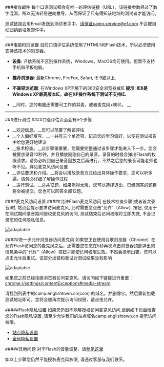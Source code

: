 ###接收邮件
每个口语测试都会有唯一的评估链接（URL），该链接参数经过了数字混淆，所以无法轻易逆向推导，从而保证了只有得知该地址的测试者才能访问。

测试链接会用Email发送到测试者手中，请保证camp.service@ef.com 不会被自动归纳到垃圾邮件中。

* * *
###电脑和浏览器
目前口语评估系统使用了HTML5和Flash技术，所以必须使用支持该技术的浏览器。

-   __设备__: 评估系统不区别操作系统，Windows，MacOS均可使用。但暂不支持手机和平板电脑。

-   __推荐浏览器__: 最新Chrome, FireFox, Safari, IE 9或以上. 

-   __不兼容浏览器__: 在Windows XP环境下的360安全浏览器或IE 
__提示: IE8是Windows XP最高版本IE，故在XP操作系统下测试不支持IE.__

-   __同时，您的电脑还需要可工作的耳麦，或者麦克风+喇叭。 __
* * *
###进行测试
####口语评估页面会有5个步骤
- __欢迎信息。__您可以简要了解该评估
- __个人偏好填写。__一共有三个单选项，记录您的学习偏好，以便在测试报告中给您更好地建议
- __技术检查。__此步骤很重要，您需要完整通过该步骤才能进入下一步。您会被要求录音10秒钟，并且播放刚刚自己的录音。录音的时候会弹出Flash的权限请求。请务必听到自己录音回放之后再进行，不然之后您的录音可能老师也听不见。详见麦克风访问设置
- __评估要求和介绍。__将会以播放录音方式给出具体操作要求，您可以听多遍。请务必仔细了解操作过程
- __进行测试。__总共12题，如果觉得太难，您可以选择退出，已经回答的题目将会被提交。您也可以回答全部12题。


####麦克风访问设置
#####允许Flash麦克风访问
在技术检查步骤(或者首次录音)时, 站点会提示要求访问麦克风, 此时需要您点击“允许”（Allow）按钮, 仅用于在测试期间录音期间授权麦克风的访问, 测试结束后访问权限将立即失效, 不会记录您的任何隐私信息。

![adaptable](/images/allow1.jpg)

#####进一步允许浏览器访问麦克风
如果您正在使用谷歌浏览器（Chrome）在允许Flash访问您的麦克风之后，还需要您在您在5秒再次点击浏览器顶部弹出的信息条中的“允许”（Allow）按钮才能使访问权限生效。不然会提示出错，您可以点击允许后重试。该部分出错和重试对测试结果没有影响

![adaptable](/images/allow2.jpg)


如果您之前已经拒绝浏览器访问麦克风，请访问如下链接进行重置：
<chrome://settings/contentExceptions#media-stream>

请找到列表中的camp.englishtown.cn(com) 的域名，并删除它。然后重新加载测试地址即可。您将会被再次提示访问权限，请点击允许。


#####Flash隐私设置
如果您仍旧不能够授权访问麦克风访问,请到如下页面检查您的Flash隐私设置, 请至少允许我们的站点域名camp.englishtown.cn 提示访问权限。
- [站点隐私设置](https://www.macromedia.com/support/documentation/en/flashplayer/help/settings_manager06.html)
- [全局隐私设置](https://www.macromedia.com/support/documentation/en/flashplayer/help/settings_manager02.html)


#####其他问题
对于Flash的音量调整，请[参见这里](https://www.adobe.com/support/documentation/en/flashplayer/help/help03.html#117408)


如以上步骤您仍然不能授权麦克风权限, 请通过客服与我们联系。